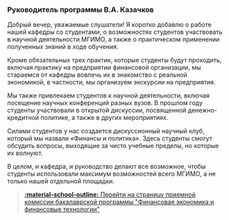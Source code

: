 ### Руководитель программы В.А. Казачков

Добрый вечер, уважаемые слушатели! Я коротко добавлю о работе нашей кафедры со студентами, о возможностях студентов участвовать в научной деятельности МГИМО, а также о практическом применении полученных знаний в ходе обучения.

Кроме обязательных трех практик, которые студенты будут проходить, включая практику на предприятии финансовой организации, мы стараемся от кафедры вовлечь их в знакомство с реальной экономикой, в частности, мы организуем экскурсии на предприятия.

Мы также привлекаем студентов к научной деятельности, включая посещение научных конференций разных вузов. В прошлом году  студенты участвовали в открытой дискуссии, посвященной денежно-кредитной политике, а также в других мероприятиях.

Силами студентов у нас создается дискуссионный научный клуб, который мы назвали «Финансы и политика». Здесь студенты смогут обсудить вопросы, выходящие за чисто учебные пределы, но которые их волнуют.

В целом, и кафедра, и руководство делают все возможное, чтобы студенты использовали максимум возможностей всего МГИМО, а не только нашей отдельной площадки.


> [**:material-school-outline:** Перейти на страницу приемной комиссии бакалаврской программы "Финансовая экономика и финансовые технологии"](http://pk.odin.mgimo.ru/bakalavriat/efi/index.html)


